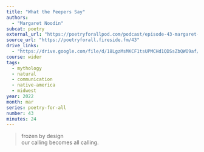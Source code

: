 ```yaml
---
title: "What the Peepers Say"
authors:
  - "Margaret Noodin"
subcat: poetry
external_url: "https://poetryforallpod.com/podcast/episode-43-margaret-noodin-what-the-peepers-say/"
source_url: "https://poetryforall.fireside.fm/43"
drive_links:
  - "https://drive.google.com/file/d/18LgzMsMKCF1tsUPMCHd1QDSsZbQWO9af/view?usp=drivesdk"
course: wider
tags:
  - mythology
  - natural
  - communication
  - native-america
  - midwest
year: 2022
month: mar
series: poetry-for-all
number: 43
minutes: 24
---
```


> frozen by design  
our calling becomes all calling.
